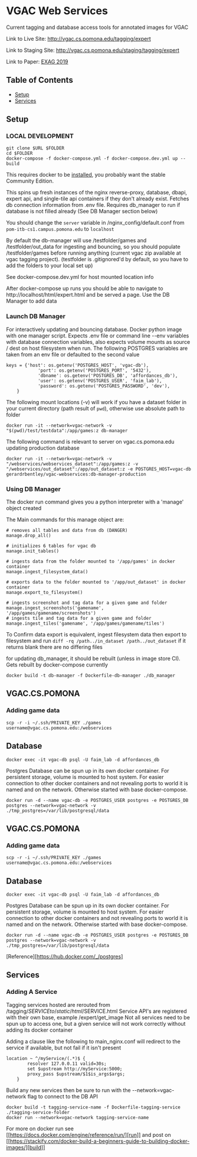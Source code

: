# VGAC Web Services

Current tagging and database access tools for annotated images for VGAC

Link to Live Site: http://vgac.cs.pomona.edu/tagging/expert

Link to Staging Site: http://vgac.cs.pomona.edu/staging/tagging/expert

Link to Paper: [EXAG 2019](http://www.exag.org/papers/EXAG_2019_paper_13.pdf)

## Table of Contents

- [Setup](#setup)
- [Services](#services)

## Setup

### LOCAL DEVELOPMENT

```
git clone $URL $FOLDER
cd $FOLDER
docker-compose -f docker-compose.yml -f docker-compose.dev.yml up --build
```
This requires docker to be [installed](https://docs.docker.com/v17.09/engine/installation/#supported-platforms), you probably want the stable Community Edition.

This spins up fresh instances of the nginx reverse-proxy, database, dbapi, expert api, and single-tile api containers if they don't already exist.
Fetches db connection information from .env file.
Requires db_manager to run if database is not filled already (See DB Manager section below)

You should change the `server` variable in /nginx_config/default.conf from `pom-itb-cs1.campus.pomona.edu` to `localhost`

By default the db-manager will use /testfolder/games and /testfolder/out_data for ingesting and bouncing, so you should populate /testfolder/games before running anything (current vgac zip available at vgac tagging project). 
(testfolder is .gitignored'd by default, so you have to add the folders to your local set up)

See docker-compose.dev.yml for host mounted location info

After docker-compose up runs you should be able to navigate to http://localhost/html/expert.html and be served a page. Use the DB Manager to add data

### Launch DB Manager

For interactively updating and bouncing database. Docker python image with one manager script. Expects .env file or command line --env variables with database connection variables, also expects volume mounts as source / dest on host filesystem when run.
The following POSTGRES variables are taken from an env file or defaulted to the second value
```
keys = {'host': os.getenv('POSTGRES_HOST', 'vgac-db'),
            'port': os.getenv('POSTGRES_PORT', '5432'),
            'dbname': os.getenv('POSTGRES_DB', 'affordances_db'),
            'user': os.getenv('POSTGRES_USER', 'faim_lab'),
            'password': os.getenv('POSTGRES_PASSWORD', 'dev'),
    }
```

The following mount locations (-v) will work if you have a dataset folder in your current directory (path result of `pwd`), otherwise use absolute path to folder
```
docker run -it --network=vgac-network -v "$(pwd)/test/testdata":/app/games:z db-manager
```
The following command is relevant to server on vgac.cs.pomona.edu updating production database
```
docker run -it --network=vgac-network -v "/webservices/webservices_dataset":/app/games:z -v "/webservices/out_dataset":/app/out_dataset:z -e POSTGRES_HOST=vgac-db gerardrbentley/vgac-webservices:db-manager-production
```

### Using DB Manager
The docker run command gives you a python interpreter with a 'manage' object created

The Main commands for this manage object are:
```
# removes all tables and data from db (DANGER)
manage.drop_all()

# initializes 6 tables for vgac db
manage.init_tables()

# ingests data from the folder mounted to '/app/games' in docker container
manage.ingest_filesystem_data()

# exports data to the folder mounted to '/app/out_dataset' in docker container
manage.export_to_filesystem()

# ingests screenshot and tag data for a given game and folder
manage.ingest_screenshots('gamename', '/app/games/gamename/screenshots')
# ingests tile and tag data for a given game and folder
manage.ingest_tiles('gamename', '/app/games/gamename/tiles')
```

To Confirm data export is equivalent, ingest filesystem data then export to filesystem and run `diff -rq /path../in_dataset /path../out_dataset` if it returns blank there are no differing files

for updating db_manager, it should be rebuilt (unless in image store CI). Gets rebuilt by docker-compose currently
```
docker build -t db-manager -f Dockerfile-db-manager ./db_manager
```


## VGAC.CS.POMONA
### Adding game data
```
scp -r -i ~/.ssh/PRIVATE_KEY ./games username@vgac.cs.pomona.edu:/webservices
```

## Database
```
docker exec -it vgac-db psql -U faim_lab -d affordances_db
```

Postgres Database can be spun up in its own docker container. For persistent storage, volume is mounted to host system. For easier connection to other docker containers and not revealing ports to world it is named and on the network. Otherwise started with base docker-compose.

```
docker run -d --name vgac-db -e POSTGRES_USER postgres -e POSTGRES_DB postgres --network=vgac-network -v ./tmp_postgres=/var/lib/postgresql/data
```

## VGAC.CS.POMONA
### Adding game data
```
scp -r -i ~/.ssh/PRIVATE_KEY ./games username@vgac.cs.pomona.edu:/webservices
```

## Database
```
docker exec -it vgac-db psql -U faim_lab -d affordances_db
```

Postgres Database can be spun up in its own docker container. For persistent storage, volume is mounted to host system. For easier connection to other docker containers and not revealing ports to world it is named and on the network. Otherwise started with base docker-compose.

```
docker run -d --name vgac-db -e POSTGRES_USER postgres -e POSTGRES_DB postgres --network=vgac-network -v ./tmp_postgres=/var/lib/postgresql/data
```

[Reference][https://hub.docker.com/_/postgres]

## Services

### Adding A Service
Tagging services hosted are rerouted from /tagging/$SERVICE to /static/html/$SERVICE.html
Service API's are registered with their own base, example /expert/get_image
Not all services need to be spun up to access one, but a given service will not work correctly without adding its docker container

Adding a clause like the following to main_nginx.conf will redirect to the service if available, but not fail if it isn't present
```
location ~ ^/myService/(.*)$ {
        resolver 127.0.0.11 valid=30s;
        set $upstream http://myService:5000;
        proxy_pass $upstream/$1$is_args$args;
    }
```

Build any new services then be sure to run with the --network=vgac-network flag to connect to the DB API
```
docker build -t tagging-service-name -f Dockerfile-tagging-service ./tagging-service-folder
docker run --network=vgac-network tagging-service-name
```
For more on docker run see [[https://docs.docker.com/engine/reference/run/][run]] and post on [[https://stackify.com/docker-build-a-beginners-guide-to-building-docker-images/][build]] 
